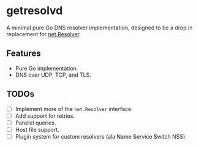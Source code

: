 # getresolvd

A minimal pure Go DNS resolver implementation, designed to be a drop in 
replacement for [net.Resolver](https://pkg.go.dev/net#Resolver).

## Features

* Pure Go implementation.
* DNS over UDP, TCP, and TLS.

## TODOs

* [ ] Implement more of the `net.Resolver` interface.
* [ ] Add support for retries.
* [ ] Parallel queries.
* [ ] Host file support.
* [ ] Plugin system for custom resolvers (ala Name Service Switch NSS).
